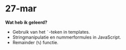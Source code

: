 # 27-mar
**Wat heb ik geleerd?**  
- Gebruik van het `` ` ``-teken in templates.  
- Stringmanipulatie en nummerformules in JavaScript.  
- Remainder (`%`) functie.
